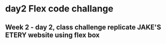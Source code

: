 # day2 Flex code challange
## Week 2 - day 2, class challenge replicate JAKE'S ETERY website using flex box
